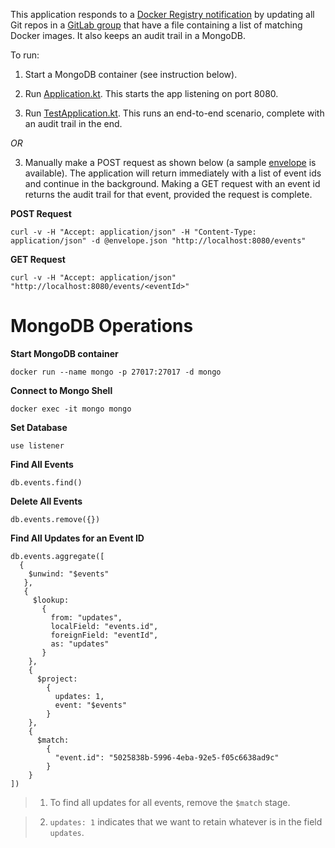 This application responds to a [Docker Registry notification](https://docs.docker.com/registry/notifications/) by updating
all Git repos in a [GitLab group](https://gitlab.com/abhijitsarkar.org) that have a file containing a list of matching Docker images.
It also keeps an audit trail in a MongoDB.

To run:

1. Start a MongoDB container (see instruction below).

2. Run [Application.kt](src/main/kotlin/org/abhijitsarkar/camel/Application.kt). This starts the app listening on port 8080.

3. Run [TestApplication.kt](src/test/kotlin/org/abhijitsarkar/camel/TestApplication.kt). This runs an end-to-end scenario,
complete with an audit trail in the end.

*OR*

3. Manually make a POST request as shown below (a sample [envelope](src/test/resources/envelope.json) is available). The application will return immediately with a list of event ids and continue in the background.
Making a GET request with an event id returns the audit trail for that event, provided the request is complete.


**POST Request**
```
curl -v -H "Accept: application/json" -H "Content-Type: application/json" -d @envelope.json "http://localhost:8080/events"
```

**GET Request**
```
curl -v -H "Accept: application/json" "http://localhost:8080/events/<eventId>"
```

MongoDB Operations
===

**Start MongoDB container**
```
docker run --name mongo -p 27017:27017 -d mongo
```

**Connect to Mongo Shell**
```
docker exec -it mongo mongo
```

**Set Database**
```
use listener
```

**Find All Events**
```
db.events.find()
```

**Delete All Events**
```
db.events.remove({})
```

**Find All Updates for an Event ID**

```
db.events.aggregate([
  {
    $unwind: "$events"
   },
   {
     $lookup:
       {
         from: "updates",
         localField: "events.id",
         foreignField: "eventId",
         as: "updates"
       }
    },
    { 
      $project: 
        { 
          updates: 1,
          event: "$events"
        }
    },
    { 
      $match:
        { 
          "event.id": "5025838b-5996-4eba-92e5-f05c6638ad9c" 
        }
    }
])
```

> 1. To find all updates for all events, remove the `$match` stage.

> 2. `updates: 1` indicates that we want to retain whatever is in the field `updates`.
